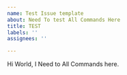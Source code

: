 ```yaml
---
name: Test Issue template
about: Need To test All Commands Here
title: TEST
labels: ''
assignees: ''

---
```


Hi World, 
I Need to All Commands here.
